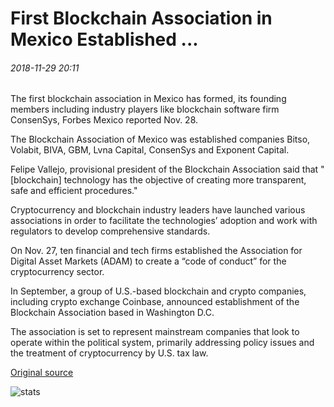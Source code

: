 # First Blockchain Association in Mexico Established ...

###### 2018-11-29 20:11

The first blockchain association in Mexico has formed, its founding members including industry players like blockchain software firm ConsenSys, Forbes Mexico reported Nov. 28.

The Blockchain Association of Mexico was established companies Bitso, Volabit, BIVA, GBM, Lvna Capital, ConsenSys and Exponent Capital.

Felipe Vallejo, provisional president of the Blockchain Association said that "\[blockchain\] technology has the objective of creating more transparent, safe and efficient procedures."

Cryptocurrency and blockchain industry leaders have launched various associations in order to facilitate the technologies’ adoption and work with regulators to develop comprehensive standards.

On Nov. 27, ten financial and tech firms established the Association for Digital Asset Markets (ADAM) to create a “code of conduct” for the cryptocurrency sector.

In September, a group of U.S.-based blockchain and crypto companies, including crypto exchange Coinbase, announced establishment of the Blockchain Association based in Washington D.C.

The association is set to represent mainstream companies that look to operate within the political system, primarily addressing policy issues and the treatment of cryptocurrency by U.S. tax law.

[Original source](https://cointelegraph.com/news/first-blockchain-association-in-mexico-established)

![stats](https://c.statcounter.com/11760860/0/a89fa40b/1/ "stats")